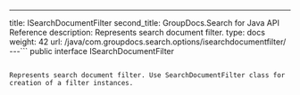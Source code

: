 ---
title: ISearchDocumentFilter
second_title: GroupDocs.Search for Java API Reference
description: Represents search document filter.
type: docs
weight: 42
url: /java/com.groupdocs.search.options/isearchdocumentfilter/
---```
public interface ISearchDocumentFilter
```

Represents search document filter. Use SearchDocumentFilter class for creation of a filter instances.
